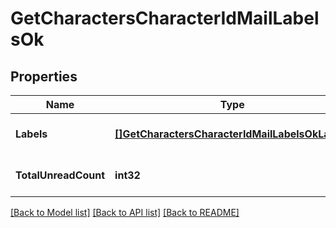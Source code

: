 # GetCharactersCharacterIdMailLabelsOk

## Properties
Name | Type | Description | Notes
------------ | ------------- | ------------- | -------------
**Labels** | [**[]GetCharactersCharacterIdMailLabelsOkLabels**](get_characters_character_id_mail_labels_ok_labels.md) | labels array | [optional] [default to null]
**TotalUnreadCount** | **int32** | total_unread_count integer | [optional] [default to null]

[[Back to Model list]](../README.md#documentation-for-models) [[Back to API list]](../README.md#documentation-for-api-endpoints) [[Back to README]](../README.md)


